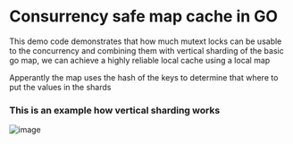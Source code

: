 # Consurrency safe map cache in GO

This demo code demonstrates that how much mutext locks can be usable to the concurrency and combining them with vertical sharding of the basic go map, we can achieve a highly reliable local cache using a local map

Apperantly the map uses the hash of the keys to determine that where to put the values in the shards


### This is an example how vertical sharding works
![image](https://github.com/user-attachments/assets/038c82a8-e583-4a97-bc39-729b7a783b19)
